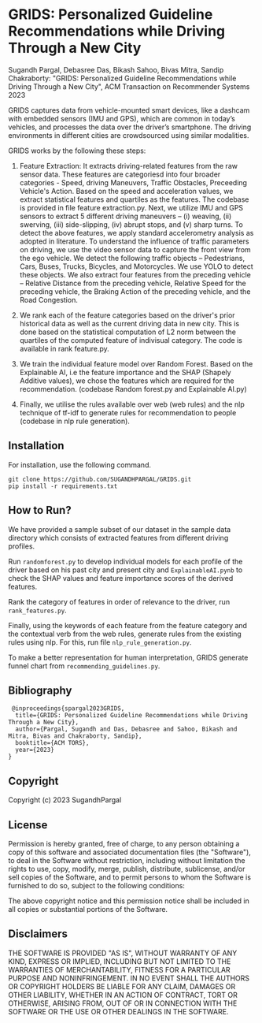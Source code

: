 # GRIDS: Personalized Guideline Recommendations while Driving Through a New City

Sugandh Pargal, Debasree Das, Bikash Sahoo, Bivas Mitra, Sandip Chakraborty: "GRIDS: Personalized Guideline Recommendations while Driving Through a New City", ACM Transaction on Recommender Systems 2023

GRIDS captures data from vehicle-mounted smart devices, like a dashcam with embedded sensors (IMU and GPS), which are common in today’s vehicles, and processes the data over the driver’s smartphone. The driving environments in different cities are crowdsourced using similar modalities. 

GRIDS works by the following these steps:
1. Feature Extraction: It extracts driving-related features from the raw sensor data. These features are categoriesd into four broader categories - Speed, driving 
   Maneuvers, Traffic Obstacles, Preceeding Vehicle's Action.
   Based on the speed and acceleration values, we extract statistical features and quartiles as the features. The codebase is provided in file feature extraction.py.
   Next, we utilize IMU and GPS sensors to extract 5 different driving maneuvers – (i) weaving, (ii) swerving, (iii) side-slipping, (iv) abrupt stops, and (v) sharp turns.     To detect the above features, we apply standard accelerometry analysis as adopted in literature.
   To understand the influence of traffic parameters on driving, we use the video sensor data to capture the front view from the ego vehicle. We detect the following 
   traffic objects – Pedestrians, Cars, Buses, Trucks, Bicycles, and Motorcycles. We use YOLO to detect these objects.
   We also extract four features from the preceding vehicle – Relative Distance from the preceding vehicle, Relative Speed for the preceding vehicle, the Braking Action of 
   the preceding vehicle, and the Road Congestion.

2. We rank each of the feature categories based on the driver's prior historical data as well as the current driving data in new city. This is done based on the statistical computation of L2 norm between the quartiles of the computed feature of indivisual category. The code is available in rank feature.py.
3. We train the individual feature model over Random Forest. Based on the Explainable AI, i.e the feature importance and the SHAP (Shapely Additive values), we chose the features which are required for the recommendation. (codebase Random forest.py and Explainable AI.py)
4. Finally, we utilise the rules available over web (web rules) and the nlp technique of tf-idf to generate rules for recommendation to people (codebase in nlp rule generation).

## Installation

For installation, use the following command.

```
git clone https://github.com/SUGANDHPARGAL/GRIDS.git
pip install -r requirements.txt
```

## How to Run?

We have provided a sample subset of our dataset in the sample data directory which consists of extracted features from different driving profiles.

Run ```randomforest.py``` to develop individual models for each profile of the driver based on his past city and present city and ```ExplainableAI.pynb``` to check the SHAP values and feature importance scores of the derived features.

Rank the category of features in order of relevance to the driver, run ```rank_features.py```.

Finally, using the keywords of each feature from the feature category and the contextual verb from the web rules, generate rules from the existing rules using nlp. For this, run file ```nlp_rule_generation.py```.

To make a better representation for human interpretation, GRIDS generate funnel chart from ```recommending_guidelines.py```.



## Bibliography
```
 @inproceedings{spargal2023GRIDS,
  title={GRIDS: Personalized Guideline Recommendations while Driving Through a New City},
  author={Pargal, Sugandh and Das, Debasree and Sahoo, Bikash and Mitra, Bivas and Chakraborty, Sandip},
  booktitle={ACM TORS},
  year={2023}
}
```
## Copyright
Copyright (c) 2023 SugandhPargal

## License
Permission is hereby granted, free of charge, to any person obtaining a copy
of this software and associated documentation files (the "Software"), to deal
in the Software without restriction, including without limitation the rights
to use, copy, modify, merge, publish, distribute, sublicense, and/or sell
copies of the Software, and to permit persons to whom the Software is
furnished to do so, subject to the following conditions:

The above copyright notice and this permission notice shall be included in all
copies or substantial portions of the Software.

## Disclaimers
THE SOFTWARE IS PROVIDED "AS IS", WITHOUT WARRANTY OF ANY KIND, EXPRESS OR
IMPLIED, INCLUDING BUT NOT LIMITED TO THE WARRANTIES OF MERCHANTABILITY,
FITNESS FOR A PARTICULAR PURPOSE AND NONINFRINGEMENT. IN NO EVENT SHALL THE
AUTHORS OR COPYRIGHT HOLDERS BE LIABLE FOR ANY CLAIM, DAMAGES OR OTHER
LIABILITY, WHETHER IN AN ACTION OF CONTRACT, TORT OR OTHERWISE, ARISING FROM,
OUT OF OR IN CONNECTION WITH THE SOFTWARE OR THE USE OR OTHER DEALINGS IN THE
SOFTWARE.



